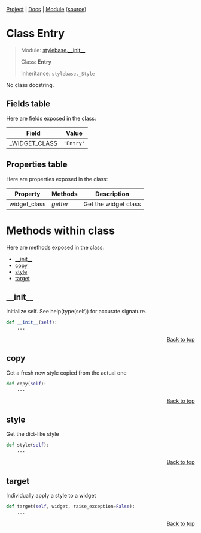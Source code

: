 [Project](/README.md) | [Docs](/docs/README.md) | [Module](/docs/modules/stylebase/__init__/README.md) ([source](/stylebase/__init__.py))

# Class Entry
> Module: [stylebase.\_\_init\_\_](/docs/modules/stylebase/__init__/README.md)
>
> Class: **Entry**
>
> Inheritance: `stylebase._Style`

No class docstring.

## Fields table
Here are fields exposed in the class:

| Field | Value |
| --- | --- |
| \_WIDGET\_CLASS | `'Entry'` |

## Properties table
Here are properties exposed in the class:

| Property | Methods | Description |
| --- | --- | --- |
| widget\_class | _getter_ | Get the widget class |

# Methods within class
Here are methods exposed in the class:
- [\_\_init\_\_](#__init__)
- [copy](#copy)
- [style](#style)
- [target](#target)

## \_\_init\_\_
Initialize self.  See help(type(self)) for accurate signature.

```python
def __init__(self):
    ...
```

<p align="right"><a href="#class-entry">Back to top</a></p>

## copy
Get a fresh new style copied from the actual one

```python
def copy(self):
    ...
```

<p align="right"><a href="#class-entry">Back to top</a></p>

## style
Get the dict-like style

```python
def style(self):
    ...
```

<p align="right"><a href="#class-entry">Back to top</a></p>

## target
Individually apply a style to a widget

```python
def target(self, widget, raise_exception=False):
    ...
```

<p align="right"><a href="#class-entry">Back to top</a></p>
